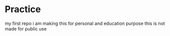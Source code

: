 # Practice
my first repo
i am making this for personal and education purpose this is not made for public use
